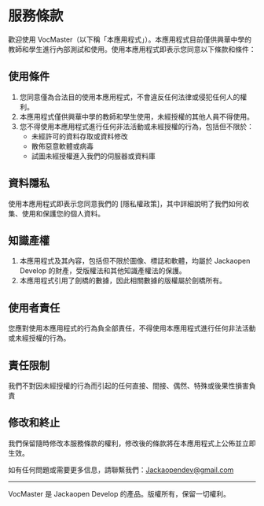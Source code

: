 # 服務條款

歡迎使用 VocMaster（以下稱「本應用程式」）。本應用程式目前僅供興華中學的教師和學生進行內部測試和使用。使用本應用程式即表示您同意以下條款和條件：

## 使用條件
1. 您同意僅為合法目的使用本應用程式，不會違反任何法律或侵犯任何人的權利。
2. 本應用程式僅供興華中學的教師和學生使用，未經授權的其他人員不得使用。
3. 您不得使用本應用程式進行任何非法活動或未經授權的行為，包括但不限於：
   - 未經許可的資料存取或資料修改
   - 散佈惡意軟體或病毒
   - 試圖未經授權進入我們的伺服器或資料庫

## 資料隱私
使用本應用程式即表示您同意我們的 [隱私權政策]，其中詳細說明了我們如何收集、使用和保護您的個人資料。

## 知識產權
1. 本應用程式及其內容，包括但不限於圖像、標誌和軟體，均屬於 Jackaopen Develop 的財產，受版權法和其他知識產權法的保護。
2. 本應用程式引用了劍橋的數據，因此相關數據的版權屬於劍橋所有。

## 使用者責任
您應對使用本應用程式的行為負全部責任，不得使用本應用程式進行任何非法活動或未經授權的行為。


## 責任限制
我們不對因未經授權的行為而引起的任何直接、間接、偶然、特殊或後果性損害負責
   

## 修改和終止
我們保留隨時修改本服務條款的權利，修改後的條款將在本應用程式上公佈並立即生效。

如有任何問題或需要更多信息，請聯繫我們：Jackaopendev@gmail.com

---
VocMaster 是 Jackaopen Develop 的產品。版權所有，保留一切權利。
